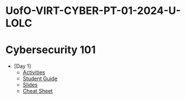 # UofO-VIRT-CYBER-PT-01-2024-U-LOLC

# Cybersecurity 101

- [Day 1]
    - [Activities](https://git.bootcampcontent.com/University-of-Oregon/UofO-VIRT-CYBER-PT-01-2024-U-LOLC/-/tree/main/01-Cybersecurity-101/1/Activities?ref_type=heads)
    - [Student Guide](https://git.bootcampcontent.com/University-of-Oregon/UofO-VIRT-CYBER-PT-01-2024-U-LOLC/-/blob/main/01-Cybersecurity-101/1/StudentGuide.md?ref_type=heads)
    - [Slides](https://docs.google.com/presentation/d/1vYUdZWVxtsYPKjnRsDol9IKGAt5WkghHLRxrRRj9_AY/edit?usp=share_link)
    - [Cheat Sheet](https://git.bootcampcontent.com/University-of-Oregon/UofO-VIRT-CYBER-PT-01-2024-U-LOLC/-/blob/main/01-Cybersecurity-101/1/CheatSheet.md?ref_type=heads)



